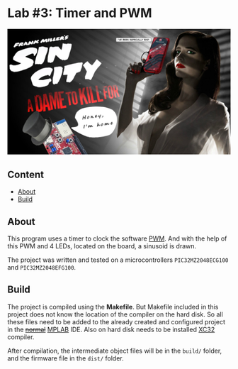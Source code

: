 # Lab #3: Timer and PWM

![sin city](img/sin_city_femme_fatale_eva_green.jpg "Femme fatale - Eva Green")

## Content

* [About](#about)
* [Build](#build)

## About

This program uses a timer to clock the software [PWM](https://soundcloud.com/chikujii/lil-wayne-pussy-money-weed-pmw). And with the help of this PWM and 4 LEDs, located on the board, a sinusoid is drawn.

The project was written and tested on a microcontrollers `PIC32MZ2048ECG100` and `PIC32MZ2048EFG100`.

## Build

The project is compiled using the **Makefile**. But Makefile included in this project does not know the location of the compiler on the hard disk. So all these files need to be added to the already created and configured project in the [~~normal~~](http://www.vim.org/ "God's gift
") [MPLAB](http://www.microchip.com/mplab/mplab-x-ide "The wiles of the devil") IDE. Also on hard disk needs to be installed [XC32](http://www.microchip.com/mplab/compilers) compiler.

After compilation, the intermediate object files will be in the `build/` folder, and the firmware file in the `dist/` folder.
